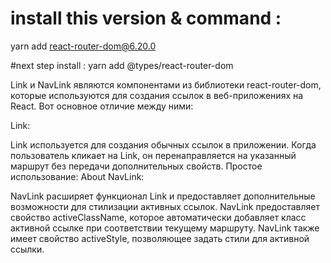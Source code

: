 # install this version & command :
yarn add react-router-dom@6.20.0

#next step install :
yarn add @types/react-router-dom

Link и NavLink являются компонентами из библиотеки react-router-dom, которые используются для создания ссылок в веб-приложениях на React. Вот основное отличие между ними:

Link:

Link используется для создания обычных ссылок в приложении.
Когда пользователь кликает на Link, он перенаправляется на указанный маршрут без передачи дополнительных свойств.
Простое использование: <Link to="/about">About</Link>
NavLink:

NavLink расширяет функционал Link и предоставляет дополнительные возможности для стилизации активных ссылок.
NavLink предоставляет свойство activeClassName, которое автоматически добавляет класс активной ссылке при соответствии текущему маршруту.
NavLink также имеет свойство activeStyle, позволяющее задать стили для активной ссылки.